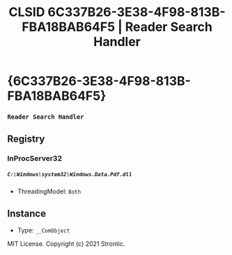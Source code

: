 ﻿---
title: "CLSID 6C337B26-3E38-4F98-813B-FBA18BAB64F5 | Reader Search Handler"
excerpt: What is COM-Object CLSID 6C337B26-3E38-4F98-813B-FBA18BAB64F5?
---

# {6C337B26-3E38-4F98-813B-FBA18BAB64F5}

### `Reader Search Handler`

## Registry


### InProcServer32

##### `C:\Windows\system32\Windows.Data.Pdf.dll`
* ThreadingModel: `Both`

## Instance

* Type: `__ComObject`

MIT License. Copyright (c) 2021 Strontic.



